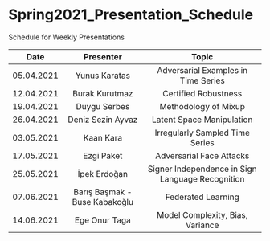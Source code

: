 # Spring2021_Presentation_Schedule
Schedule for Weekly Presentations

| Date        | Presenter           | Topic  |
| ------------- |:-------------:| :-----:|
| 05.04.2021      | Yunus Karatas | Adversarial Examples in Time Series |
| 12.04.2021      | Burak Kurutmaz      | Certified Robustness |
| 19.04.2021      | Duygu Serbes      | Methodology of Mixup |
| 26.04.2021      | Deniz Sezin Ayvaz      | Latent Space Manipulation |
| 03.05.2021      | Kaan Kara      | Irregularly Sampled Time Series |
| 17.05.2021      | Ezgi Paket     | Adversarial Face Attacks |
| 25.05.2021      | İpek Erdoğan     | Signer Independence in Sign Language Recognition |
| 07.06.2021      | Barış Başmak - Buse Kabakoğlu     | Federated Learning |
| 14.06.2021      | Ege Onur Taga    | Model Complexity, Bias, Variance |
